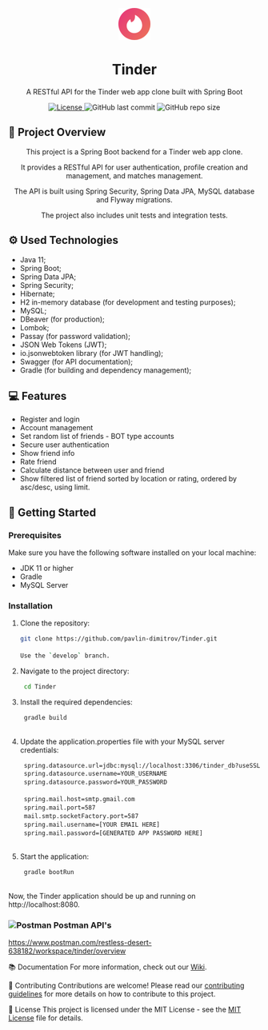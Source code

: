 <p align="center">
  <img src="https://github.com/pavlin-dimitrov/Tinder/blob/develop/blob/main/tinder.png" alt="Tinder Logo"/>
</p>

<h1 align="center">Tinder</h1>
<p align="center">A RESTful API for the Tinder web app clone built with Spring Boot</p>

<p align="center">
  <a href="https://github.com/pavlin-dimitrov/Tinder/blob/master/LICENSE.md">
    <img alt="License" src="https://img.shields.io/github/license/pavlin-dimitrov/Tinder">
  </a>
  <img alt="GitHub last commit" src="https://img.shields.io/github/last-commit/pavlin-dimitrov/Tinder/develop">
  <img alt="GitHub repo size" src="https://img.shields.io/github/repo-size/pavlin-dimitrov/Tinder">
</p>

## 🌟 Project Overview

<p align="center">This project is a Spring Boot backend for a Tinder web app clone.</p> 
<p align="center">It provides a RESTful API for user authentication, profile creation and management, and matches management.</p> 
<p align="center">The API is built using Spring Security, Spring Data JPA, MySQL database and Flyway migrations.</p>
<p align="center">The project also includes unit tests and integration tests.</p>

## ⚙️ Used Technologies

*	Java 11;
*	Spring Boot;
*	Spring Data JPA;
*	Spring Security;
*	Hibernate;
*	H2 in-memory database (for development and testing purposes);
*	MySQL;
*	DBeaver (for production);
*	Lombok;
*	Passay (for password validation);
*	JSON Web Tokens (JWT);
*	io.jsonwebtoken library (for JWT handling);
*	Swagger (for API documentation);
*	Gradle (for building and dependency management);


## 💻 Features

* Register and login
* Account management
* Set random list of friends - BOT type accounts
* Secure user authentication
* Show friend info
* Rate friend
* Calculate distance between user and friend
* Show filtered list of friend sorted by location or rating, ordered by asc/desc, using limit.

## 🚀 Getting Started

### Prerequisites

Make sure you have the following software installed on your local machine:

* JDK 11 or higher
* Gradle
* MySQL Server

### Installation

1. Clone the repository:

   ```sh
   git clone https://github.com/pavlin-dimitrov/Tinder.git
   
   Use the `develop` branch.

2. Navigate to the project directory:

   ```sh
    cd Tinder

3. Install the required dependencies:

   ```sh
    gradle build
    
4. Update the application.properties file with your MySQL server credentials:

   ```sh
    spring.datasource.url=jdbc:mysql://localhost:3306/tinder_db?useSSL=false
    spring.datasource.username=YOUR_USERNAME
    spring.datasource.password=YOUR_PASSWORD

    spring.mail.host=smtp.gmail.com
    spring.mail.port=587
    mail.smtp.socketFactory.port=587
    spring.mail.username=[YOUR EMAIL HERE]
    spring.mail.password=[GENERATED APP PASSWORD HERE]
    
5. Start the application:

   ```sh
    gradle bootRun
    
Now, the Tinder application should be up and running on http://localhost:8080.



### <img src="https://github.com/pavlin-dimitrov/Tinder/blob/develop/blob/main/postman.png" alt="Postman" width="24" height="24"> Postman API's

  https://www.postman.com/restless-desert-638182/workspace/tinder/overview

📚 Documentation
For more information, check out our [Wiki](https://github.com/pavlin-dimitrov/FileOrganizer/wiki).

🤝 Contributing
Contributions are welcome! Please read our [contributing guidelines](https://github.com/pavlin-dimitrov/FileOrganizer/blob/master/blob/main/CONTRIBUTING.md) for more details on how to contribute to this project.

📄 License
This project is licensed under the MIT License - see the [MIT License](https://github.com/pavlin-dimitrov/Tinder/blob/develop/LICENSE.md) file for details.
